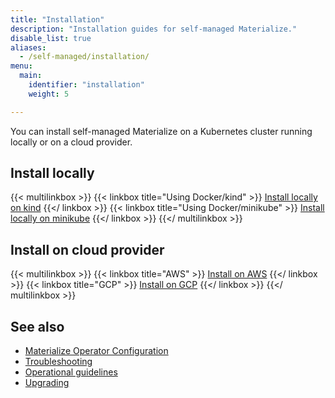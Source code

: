 ```yaml
---
title: "Installation"
description: "Installation guides for self-managed Materialize."
disable_list: true
aliases:
  - /self-managed/installation/
menu:
  main:
    identifier: "installation"
    weight: 5

---
```


You can install self-managed Materialize on a Kubernetes cluster running locally
or on a cloud provider.

## Install locally

{{< multilinkbox >}}
{{< linkbox title="Using Docker/kind" >}}
[Install locally on kind](/installation/install-on-local-kind/)
{{</ linkbox >}}
{{< linkbox  title="Using Docker/minikube" >}}
[Install locally on minikube](/installation/install-on-local-minikube/)
{{</ linkbox >}}
{{</ multilinkbox >}}

## Install on cloud provider

{{< multilinkbox >}}
{{< linkbox title="AWS" >}}
[Install on AWS](/installation/install-on-aws/)
{{</ linkbox >}}
{{< linkbox title="GCP" >}}
[Install on GCP](/installation/install-on-gcp/)
{{</ linkbox >}}
{{</ multilinkbox >}}

## See also

- [Materialize Operator Configuration](/installation/configuration/)
- [Troubleshooting](/installation/troubleshooting/)
- [Operational guidelines](/installation/operational-guidelines/)
- [Upgrading](/installation/upgrading/)
